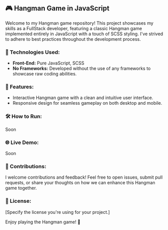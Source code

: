 ## 🎮 Hangman Game in JavaScript

Welcome to my Hangman game repository! This project showcases my skills as a FullStack developer, featuring a classic Hangman game implemented entirely in JavaScript with a touch of SCSS styling. I've strived to adhere to best practices throughout the development process.

### 🔧 Technologies Used:

- **Front-End:** Pure JavaScript, SCSS
- **No Frameworks:** Developed without the use of any frameworks to showcase raw coding abilities.

### 🚀 Features:

- Interactive Hangman game with a clean and intuitive user interface.
- Responsive design for seamless gameplay on both desktop and mobile.

### 🛠️ How to Run:

Soon

### 🌐 Live Demo:

Soon

### 🤝 Contributions:

I welcome contributions and feedback! Feel free to open issues, submit pull requests, or share your thoughts on how we can enhance this Hangman game together.

### 📖 License:

[Specify the license you're using for your project.]

Enjoy playing the Hangman game! 🚀
